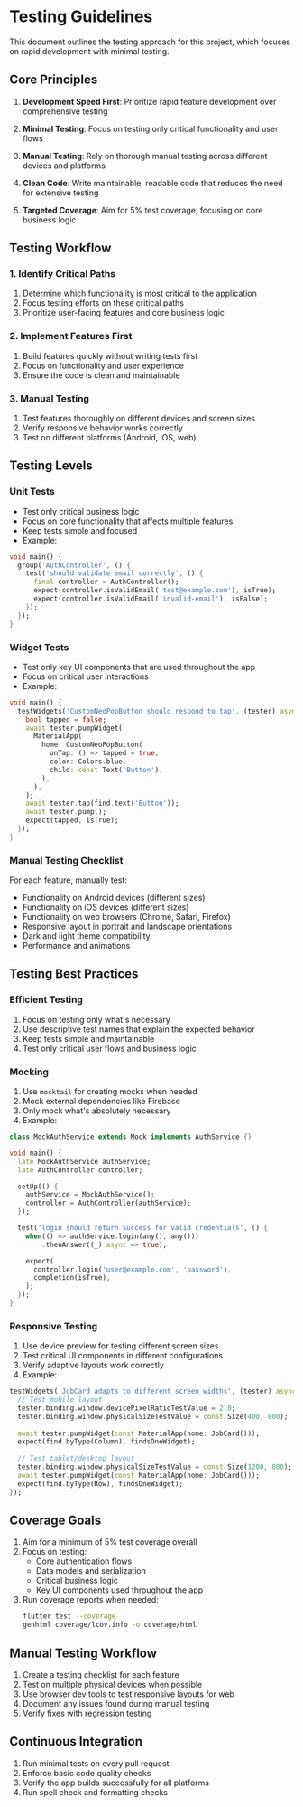 # Testing Guidelines

This document outlines the testing approach for this project, which focuses on rapid development with minimal testing.

## Core Principles

1. **Development Speed First**: Prioritize rapid feature development over comprehensive testing
   
2. **Minimal Testing**: Focus on testing only critical functionality and user flows

3. **Manual Testing**: Rely on thorough manual testing across different devices and platforms

4. **Clean Code**: Write maintainable, readable code that reduces the need for extensive testing

5. **Targeted Coverage**: Aim for 5% test coverage, focusing on core business logic

## Testing Workflow

### 1. Identify Critical Paths

1. Determine which functionality is most critical to the application
2. Focus testing efforts on these critical paths
3. Prioritize user-facing features and core business logic

### 2. Implement Features First

1. Build features quickly without writing tests first
2. Focus on functionality and user experience
3. Ensure the code is clean and maintainable

### 3. Manual Testing

1. Test features thoroughly on different devices and screen sizes
2. Verify responsive behavior works correctly
3. Test on different platforms (Android, iOS, web)

## Testing Levels

### Unit Tests

- Test only critical business logic
- Focus on core functionality that affects multiple features
- Keep tests simple and focused
- Example:

```dart
void main() {
  group('AuthController', () {
    test('should validate email correctly', () {
      final controller = AuthController();
      expect(controller.isValidEmail('test@example.com'), isTrue);
      expect(controller.isValidEmail('invalid-email'), isFalse);
    });
  });
}
```

### Widget Tests

- Test only key UI components that are used throughout the app
- Focus on critical user interactions
- Example:

```dart
void main() {
  testWidgets('CustomNeoPopButton should respond to tap', (tester) async {
    bool tapped = false;
    await tester.pumpWidget(
      MaterialApp(
        home: CustomNeoPopButton(
          onTap: () => tapped = true,
          color: Colors.blue,
          child: const Text('Button'),
        ),
      ),
    );
    await tester.tap(find.text('Button'));
    await tester.pump();
    expect(tapped, isTrue);
  });
}
```

### Manual Testing Checklist

For each feature, manually test:

- Functionality on Android devices (different sizes)
- Functionality on iOS devices (different sizes)
- Functionality on web browsers (Chrome, Safari, Firefox)
- Responsive layout in portrait and landscape orientations
- Dark and light theme compatibility
- Performance and animations


## Testing Best Practices

### Efficient Testing

1. Focus on testing only what's necessary
2. Use descriptive test names that explain the expected behavior
3. Keep tests simple and maintainable
4. Test only critical user flows and business logic

### Mocking

1. Use `mocktail` for creating mocks when needed
2. Mock external dependencies like Firebase
3. Only mock what's absolutely necessary
4. Example:

```dart
class MockAuthService extends Mock implements AuthService {}

void main() {
  late MockAuthService authService;
  late AuthController controller;

  setUp(() {
    authService = MockAuthService();
    controller = AuthController(authService);
  });

  test('login should return success for valid credentials', () {
    when(() => authService.login(any(), any()))
        .thenAnswer((_) async => true);

    expect(
      controller.login('user@example.com', 'password'),
      completion(isTrue),
    );
  });
}
```

### Responsive Testing

1. Use device preview for testing different screen sizes
2. Test critical UI components in different configurations
3. Verify adaptive layouts work correctly
4. Example:

```dart
testWidgets('JobCard adapts to different screen widths', (tester) async {
  // Test mobile layout
  tester.binding.window.devicePixelRatioTestValue = 2.0;
  tester.binding.window.physicalSizeTestValue = const Size(400, 800);
  
  await tester.pumpWidget(const MaterialApp(home: JobCard()));
  expect(find.byType(Column), findsOneWidget);
  
  // Test tablet/desktop layout
  tester.binding.window.physicalSizeTestValue = const Size(1200, 800);
  await tester.pumpWidget(const MaterialApp(home: JobCard()));
  expect(find.byType(Row), findsOneWidget);
});
```

## Coverage Goals

1. Aim for a minimum of 5% test coverage overall
2. Focus on testing:
   - Core authentication flows
   - Data models and serialization
   - Critical business logic
   - Key UI components used throughout the app
3. Run coverage reports when needed:
   ```bash
   flutter test --coverage
   genhtml coverage/lcov.info -o coverage/html
   ```

## Manual Testing Workflow

1. Create a testing checklist for each feature
2. Test on multiple physical devices when possible
3. Use browser dev tools to test responsive layouts for web
4. Document any issues found during manual testing
5. Verify fixes with regression testing

## Continuous Integration

1. Run minimal tests on every pull request
2. Enforce basic code quality checks
3. Verify the app builds successfully for all platforms
4. Run spell check and formatting checks
